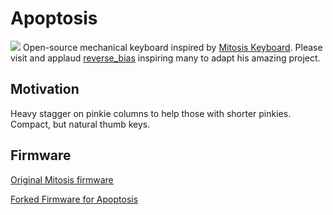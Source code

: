 # Apoptosis
![](https://raw.githubusercontent.com/pseudoku/Apoptosis/master/Apoptosis.jpg)
Open-source mechanical keyboard inspired by [Mitosis Keyboard](https://imgur.com/a/mwTFj). Please visit and applaud [reverse_bias](https://www.reddit.com/user/reverse_bias) inspiring many to adapt his amazing project.

## Motivation
Heavy stagger on pinkie columns to help those with shorter pinkies.
Compact, but natural thumb keys.

## Firmware
[Original Mitosis firmware](https://github.com/reversebias/mitosis)

[Forked Firmware for Apoptosis](https://github.com/pseudoku/mitosis)
